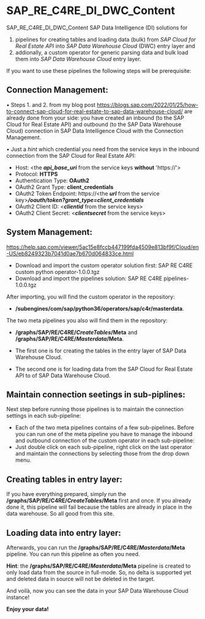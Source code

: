# SAP_RE_C4RE_DI_DWC_Content
SAP_RE_C4RE_DI_DWC_Content SAP Data Intelligence (DI) solutions for
1. pipelines for creating tables and loading data (bulk) from *SAP Cloud for Real Estate API* into *SAP Data Warehouse Cloud* (DWC) entry layer and
2. addionally, a custom operator for generic parsing data and bulk load them into *SAP Data Warehouse Cloud* entry layer.

If you want to use these pipelines the following steps will be prerequisite:

## Connection Management:

•	Steps 1. and 2. from my blog post https://blogs.sap.com/2022/01/25/how-to-connect-sap-cloud-for-real-estate-to-sap-data-warehouse-cloud/ are already done from your side: you have created an inbound (to the SAP Cloud for Real Estate API) and outbound (to the SAP Data Warehouse Cloud) connection in SAP Data Intelligence Cloud with the Connection Management.

• Just a *hint* which credential you need from the service keys in the inbound connection from the SAP Cloud for Real Estate API:
  
  - Host: 			            <the ***api_base_uri*** from the service keys **without** 'https://'>
  - Protocol: 		          **HTTPS**
  - Authentication Type:	  **OAuth2**
  - OAuth2 Grant Type:	    **client_credentials**
  - OAuth2 Token Endpoint:	https://<the ***url*** from the service key>***/oauth/token?grant_type=client_credentials***
  - OAuth2 Client ID:	      <***clientid*** from the service keys>
  - OAuth2 Client Secret:	  <***clientsecret*** from the service keys>

## System Management: 
https://help.sap.com/viewer/5ac15e8fccb447199fda4509e813bf9f/Cloud/en-US/eb8249323b7041d0ae7b670d064833ce.html

- Download and import the custom operator solution first: SAP RE C4RE custom python operator-1.0.0.tgz
- Download and import the pipelines solution: SAP RE C4RE pipelines-1.0.0.tgz

After importing, you will find the custom operator in the repository: 
- **/subengines/com/sap/python36/operators/sap/c4r/masterdata**.

The two meta pipelines you also will find them in the repository: 
- **/graphs/SAP/RE/C4RE/*CreateTables*/Meta** and **/graphs/SAP/RE/C4RE/*Masterdata*/Meta**.

- The first one is for creating the tables in the entry layer of SAP Data Warehouse Cloud.
- The second one is for loading data from the SAP Cloud for Real Estate API to of SAP Data Warehouse Cloud.

## Maintain connection seetings in sub-piplines:
Next step before running those pipelines is to maintain the connection settings in each sub-pipeline:
- Each of the two meta pipelines contains of a few sub-pipelines. Before you can run one of the meta pipeline you have to manage the inbound and outbound connection of the custom operator in each sub-pipeline:
- Just double click on each sub-pipeline, right click on the last operator and maintain the connections by selecting those from the drop down menu.

## Creating tables in entry layer:
If you have everything prepared, simply run the **/graphs/SAP/RE/C4RE/*CreateTables*/Meta** first and once. If you already done it, this pipeline will fail because the tables are already in place in the data warehouse. So all good from this site.

## Loading data into entry layer:
Afterwards, you can run the **/graphs/SAP/RE/C4RE/*Masterdata*/Meta** pipeline. You can run this pipeline as often you need.

**Hint**: 
the **/graphs/SAP/RE/C4RE/*Masterdata*/Meta** pipeline is created to only load data from the source in full-mode. So, no delta is supported yet and deleted data in source will not be deleted in the target.

And voilà, now you can see the data in your SAP Data Warehouse Cloud instance!

**Enjoy your data!**

